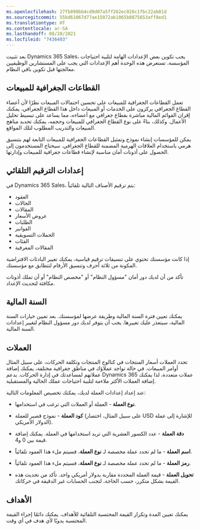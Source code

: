 ```yaml
---
ms.openlocfilehash: 27fb890bb4cd9d07a5ff262ec020c1fbc22ab81d
ms.sourcegitcommit: 55bd61067d77ae15072ab1065b0875653aff8ed1
ms.translationtype: HT
ms.contentlocale: ar-SA
ms.lasthandoff: 08/20/2021
ms.locfileid: "7436403"
---
```

بعد تثبيت Dynamics 365 Sales، يجب تكوين بعض الإعدادات الهامة لتلبية احتياجات المؤسسة. تستعرض هذه الوحدة أهم الإعدادات التي يجب على المستشارين الوظيفيين معالجتها قبل تكوين باقي النظام.

## <a name="sales-territories"></a>القطاعات الجغرافية للمبيعات

تعمل القطاعات الجغرافية للمبيعات على تحسين احتمالات المبيعات نظرًا لأن أعضاء القطاع الجغرافي يركزون على الخدمات أو المبيعات داخل هذا القطاع الجغرافي.
يمكنك إقران القوائم المالية مباشرة بقطاع جغرافي مع أعضاءه، مما يساعد على تبسيط تحليل الأعمال. وكذلك، بناءً على نوع القطاع الجغرافي للمبيعات وحجمه، يمكنك تحديد مناهج المبيعات والتدريب المطلوب لتلك المواقع.

يمكن للمؤسسات إنشاء نموذج وتمثيل القطاعات الجغرافية للمبيعات التابعة لهم بتنسيق هرمي باستخدام العلاقات الهرمية المضمنة للقطاع الجغرافي. سيحتاج المستخدمون إلى الحصول على أذونات أمان مناسبة لإنشاء قطاعات جغرافية للمبيعات وإدارتها.

## <a name="autonumber-settings"></a>إعدادات الترقيم التلقائي

في Dynamics 365 Sales، يتم ترقيم الأصناف التالية تلقائياً:

- العقود 
- الحالات 
- المقالات 
- عروض الأسعار 
- الطلبات 
- الفواتير 
- الحملات التسويقية
- الفئات 
- المقالات المعرفية 

إذا كانت مؤسستك تحتوي على تنسيقات ترقيم قياسية، يمكنك تغيير البادئات الافتراضية المكونة من ثلاثة أحرف وتنسيق الأرقام لتتطابق مع مؤسستك.

تأكد من أن لديك دور أمان "مسؤول النظام" أو "مخصص النظام" أو أن تملك أذونات مكافئة لتحديث الإعداد.

## <a name="fiscal-year"></a>السنة المالية

يمكنك تعيين فترة السنة المالية وطريقة عرضها لمؤسستك. بعد تعيين خيارات السنة المالية، سيتعذر عليك تغييرها. يجب أن يتوفر لديك دور مسؤول النظام لتغيير إعدادات السنة المالية.

## <a name="currencies"></a>العملات

تحدد العملات أسعار المنتجات في كتالوج المنتجات وتكلفة الحركات، على سبيل المثال أوامر المبيعات. في حالة تواجد عملاؤك في مناطق جغرافية مختلفة، يمكنك إضافة عملاتهم لمساعدتك في إدارة الحركات.
يدعم Dynamics 365 عملات متعددة، لذا يمكنك إضافة العملات الأكثر ملاءمة لتلبية احتياجات عملك الحالية والمستقبلية.

عند إعداد إعدادات العملة لديك، يمكنك تخصيص المعلومات التالية:

- **نوع العملة** - العملة أو العملات التي ترغب في استخدامها.

- **كود العملة** - نموذج قصير للعملة (على سبيل المثال، اختصار USD للإشارة إلى عملة الدولار الأمريكي).

- **دقة العملة** - عدد الكسور العشرية التي تريد استخدامها في العملة. يمكنك إضافة قيمة بين 0 و4.

- **اسم العملة** - ما لم تحدد عملة مخصصة لـ **نوع العملة**، فسيتم ملء هذا العمود تلقائياً.

- **رمز العملة** - ما لم تحدد عملة مخصصة لـ **نوع العملة**، فسيتم ملء هذا العمود تلقائياً.

- **تحويل العملة** - قيمة العملة المحددة مقاربة بدولار أمريكي واحد. تأكد من تحديث هذه القيمة بشكل متكرر، حسب الحاجة، لتجنب الحسابات غير الدقيقة في حركاتك.

## <a name="goals"></a>الأهداف

يمكنك تعيين المدة وتكرار القيمة المحتسبة التلقائية للأهداف. يمكنك دائمًا إجراء القيمة المحتسبة يدويًا لأي هدف في أي وقت.
